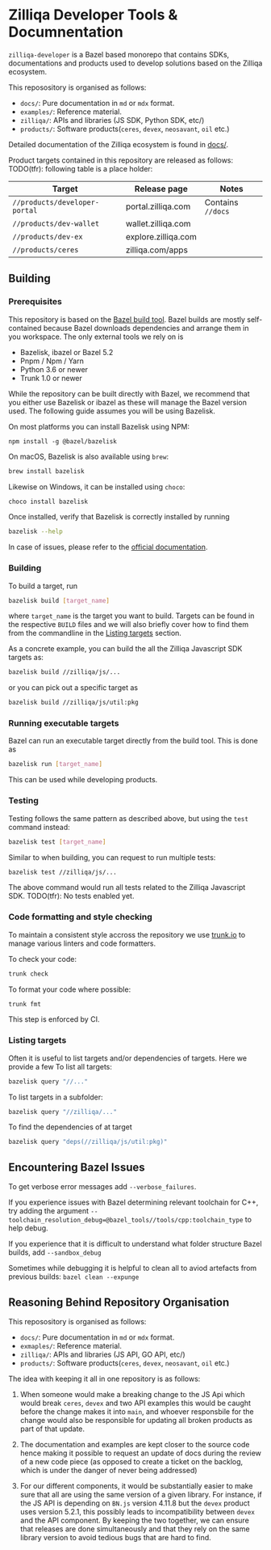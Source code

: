 # Zilliqa Developer Tools & Documnentation

`zilliqa-developer` is a Bazel based monorepo that contains SDKs, documentations
and products used to develop solutions based on the Zilliqa ecosystem.

This reposository is organised as follows:

- `docs/`: Pure documentation in `md` or `mdx` format.
- `examples/`: Reference material.
- `zilliqa/`: APIs and libraries (JS SDK, Python SDK, etc/)
- `products/`: Software products(`ceres`, `devex`, `neosavant`, `oil` etc.)

Detailed documentation of the Zilliqa ecosystem is found in [docs/](docs/).

Product targets contained in this repository are released as follows: TODO(tfr):
following table is a place holder:

| Target                        | Release page        | Notes             |
| ----------------------------- | ------------------- | ----------------- |
| `//products/developer-portal` | portal.zilliqa.com  | Contains `//docs` |
| `//products/dev-wallet`       | wallet.zilliqa.com  |                   |
| `//products/dev-ex`           | explore.zilliqa.com |                   |
| `//products/ceres`            | zilliqa.com/apps    |                   |

## Building

### Prerequisites

This repository is based on the [Bazel build tool](https://bazel.build/). Bazel
builds are mostly self-contained because Bazel downloads dependencies and
arrange them in you workspace. The only external tools we rely on is

- Bazelisk, ibazel or Bazel 5.2
- Pnpm / Npm / Yarn
- Python 3.6 or newer
- Trunk 1.0 or newer

While the repository can be built directly with Bazel, we recommend that you
either use Bazelisk or ibazel as these will manage the Bazel version used. The
following guide assumes you will be using Bazelisk.

On most platforms you can install Bazelisk using NPM:

```
npm install -g @bazel/bazelisk
```

On macOS, Bazelisk is also available using `brew`:

```sh
brew install bazelisk
```

Likewise on Windows, it can be installed using `choco`:

```sh
choco install bazelisk
```

Once installed, verify that Bazelisk is correctly installed by running

```sh
bazelisk --help
```

In case of issues, please refer to the
[official documentation](https://www.npmjs.com/package/@bazel/bazelisk).

### Building

To build a target, run

```sh
bazelisk build [target_name]
```

where `target_name` is the target you want to build. Targets can be found in the
respective `BUILD` files and we will also briefly cover how to find them from
the commandline in the [Listing targets](#listing-targets) section.

As a concrete example, you can build the all the Zilliqa Javascript SDK targets
as:

```sh
bazelisk build //zilliqa/js/...
```

or you can pick out a specific target as

```sh
bazelisk build //zilliqa/js/util:pkg
```

### Running executable targets

Bazel can run an executable target directly from the build tool. This is done as

```sh
bazelisk run [target_name]
```

This can be used while developing products.

### Testing

Testing follows the same pattern as described above, but using the `test`
command instead:

```sh
bazelisk test [target_name]
```

Similar to when building, you can request to run multiple tests:

```sh
bazelisk test //zilliqa/js/...
```

The above command would run all tests related to the Zilliqa Javascript SDK.
TODO(tfr): No tests enabled yet.

### Code formatting and style checking

To maintain a consistent style accross the repository we use
[trunk.io](https://trunk.io) to manage various linters and code formatters.

To check your code:

```sh
trunk check
```

To format your code where possible:

```sh
trunk fmt
```

This step is enforced by CI.

### Listing targets

Often it is useful to list targets and/or dependencies of targets. Here we
provide a few To list all targets:

```sh
bazelisk query "//..."
```

To list targets in a subfolder:

```sh
bazelisk query "//zilliqa/..."
```

To find the dependencies of at target

```sh
bazelisk query "deps(//zilliqa/js/util:pkg)"
```

## Encountering Bazel Issues

To get verbose error messages add `--verbose_failures`.

If you experience issues with Bazel determining relevant toolchain for C++, try
adding the argument
`--toolchain_resolution_debug=@bazel_tools//tools/cpp:toolchain_type` to help
debug.

If you experience that it is difficult to understand what folder structure Bazel
builds, add `--sandbox_debug`

Sometimes while debugging it is helpful to clean all to aviod artefacts from
previous builds: `bazel clean --expunge`

## Reasoning Behind Repository Organisation

This reposository is organised as follows:

- `docs/`: Pure documentation in `md` or `mdx` format.
- `exmaples/`: Reference material.
- `zilliqa/`: APIs and libraries (JS API, GO API, etc/)
- `products/`: Software products(`ceres`, `devex`, `neosavant`, `oil` etc.)

The idea with keeping it all in one repository is as follows:

1. When someone would make a breaking change to the JS Api which would break
   `ceres`, `devex` and two API examples this would be caught before the change
   makes it into `main`, and whoever responsbile for the change would also be
   responsible for updating all broken products as part of that update.

2. The documentation and examples are kept closer to the source code hence
   making it possible to request an update of docs during the review of a new
   code piece (as opposed to create a ticket on the backlog, which is under the
   danger of never being addressed)

3. For our different components, it would be substantially easier to make sure
   that all are using the same version of a given library. For instance, if the
   JS API is depending on `BN.js` version 4.11.8 but the `devex` product uses
   version 5.2.1, this possibly leads to incompatibility between `devex` and the
   API component. By keeping the two together, we can ensure that releases are
   done simultaneously and that they rely on the same library version to avoid
   tedious bugs that are hard to find.
